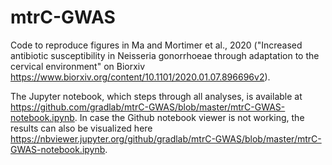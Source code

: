 # mtrC-GWAS
Code to reproduce figures in Ma and Mortimer et al., 2020 ("Increased antibiotic susceptibility in Neisseria gonorrhoeae through adaptation to the cervical environment" on Biorxiv https://www.biorxiv.org/content/10.1101/2020.01.07.896696v2).

The Jupyter notebook, which steps through all analyses, is available at https://github.com/gradlab/mtrC-GWAS/blob/master/mtrC-GWAS-notebook.ipynb. In case the Github notebook viewer is not working, the results can also be visualized here https://nbviewer.jupyter.org/github/gradlab/mtrC-GWAS/blob/master/mtrC-GWAS-notebook.ipynb.
